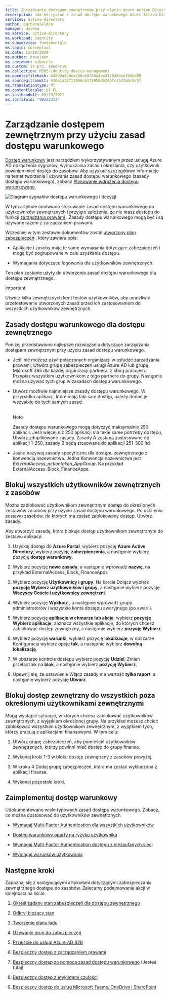 ```yaml
---
title: Zarządzanie dostępem zewnętrznym przy użyciu Azure Active Directory dostępu warunkowego
description: Jak korzystać z zasad dostępu warunkowego Azure Active Directory, aby zabezpieczyć zewnętrzny dostęp do zasobów.
services: active-directory
author: BarbaraSelden
manager: daveba
ms.service: active-directory
ms.workload: identity
ms.subservice: fundamentals
ms.topic: conceptual
ms.date: 12/18/2020
ms.author: baselden
ms.reviewer: ajburnle
ms.custom: it-pro, seodec18
ms.collection: M365-identity-device-management
ms.openlocfilehash: 64209a4d9ca200c69783a4ae317b38beef8ded89
ms.sourcegitcommit: 910a1a38711966cb171050db245fc3b22abc8c5f
ms.translationtype: MT
ms.contentlocale: pl-PL
ms.lasthandoff: 03/19/2021
ms.locfileid: "98222313"
---
```

# <a name="manage-external-access-with-conditional-access-policies"></a>Zarządzanie dostępem zewnętrznym przy użyciu zasad dostępu warunkowego 

[Dostęp warunkowy](../conditional-access/overview.md) jest narzędziem wykorzystywanym przez usługę Azure AD do łączenia sygnałów, wymuszania zasad i określania, czy użytkownik powinien mieć dostęp do zasobów. Aby uzyskać szczegółowe informacje na temat tworzenia i używania zasad dostępu warunkowego (zasady dostępu warunkowego), zobacz [Planowanie wdrożenia dostępu warunkowego](../conditional-access/plan-conditional-access.md). 

![Diagram sygnałów dostępu warunkowego i decyzji](media/secure-external-access//7-conditional-access-signals.png)



W tym artykule omówiono stosowanie zasad dostępu warunkowego do użytkowników zewnętrznych i przyjęto założenie, że nie masz dostępu do funkcji [zarządzania prawami](../governance/entitlement-management-overview.md) . Zasady dostępu warunkowego mogą być i są używane razem z zarządzaniem prawami.

Wcześniej w tym zestawie dokumentów został [utworzony plan zabezpieczeń](3-secure-access-plan.md) , który zawiera opis:

* Aplikacje i zasoby mają te same wymagania dotyczące zabezpieczeń i mogą być pogrupowane w celu uzyskania dostępu.

* Wymagania dotyczące logowania dla użytkowników zewnętrznych.

Ten plan zostanie użyty do utworzenia zasad dostępu warunkowego dla dostępu zewnętrznego. 

> [!IMPORTANT]
> Utwórz kilka zewnętrznych kont testów użytkowników, aby umożliwić przetestowanie utworzonych zasad przed ich zastosowaniem do wszystkich użytkowników zewnętrznych.

## <a name="conditional-access-policies-for-external-access"></a>Zasady dostępu warunkowego dla dostępu zewnętrznego

Poniżej przedstawiono najlepsze rozwiązania dotyczące zarządzania dostępem zewnętrznym przy użyciu zasad dostępu warunkowego.

* Jeśli nie możesz użyć połączonych organizacji w usłudze zarządzania prawami, Utwórz grupę zabezpieczeń usługi Azure AD lub grupę Microsoft 365 dla każdej organizacji partnera, z którą pracujesz. Przypisz wszystkim użytkownikom z tego partnera do grupy. Następnie można używać tych grup w zasadach dostępu warunkowego.

* Utwórz możliwie najmniejsze zasady dostępu warunkowego. W przypadku aplikacji, które mają taki sam dostęp, należy dodać je wszystkie do tych samych zasad.  
‎ 
   > [!NOTE]
   > Zasady dostępu warunkowego mogą dotyczyć maksymalnie 250 aplikacji. Jeśli więcej niż 250 aplikacji ma takie same potrzeby dostępu, Utwórz zduplikowane zasady. Zasady A zostaną zastosowane do aplikacji 1-250, zasady B będą stosowane do aplikacji 251-500 itd.

* Jasno nazywaj zasady specyficzne dla dostępu zewnętrznego z konwencją nazewnictwa. Jedna Konwencja nazewnictwa jest *ExternalAccess_actiontaken_AppGroup*. Na przykład ExternalAccess_Block_FinanceApps.

## <a name="block-all-external-users-from-resources"></a>Blokuj wszystkich użytkowników zewnętrznych z zasobów

Można zablokować użytkownikom zewnętrznym dostęp do określonych zestawów zasobów przy użyciu zasad dostępu warunkowego. Po ustaleniu zestawu zasobów, do których ma zostać zablokowany dostęp, Utwórz zasady.

Aby utworzyć zasadę, która blokuje dostęp użytkownikom zewnętrznym do zestawu aplikacji:

1. Uzyskaj dostęp do **Azure Portal**, wybierz pozycję **Azure Active Directory**, wybierz pozycję **zabezpieczenia**, a następnie wybierz pozycję **dostęp warunkowy**.

2. Wybierz pozycję **nowe zasady**, a następnie wprowadź **nazwę**, na przykład ExternalAccess_Block_FinanceApps

3. Wybierz pozycję **Użytkownicy i grupy**. Na karcie Dołącz wybierz **pozycję Wybierz użytkowników i grupy**, a następnie wybierz pozycję **Wszyscy Goście i użytkownicy zewnętrzni**. 

4. Wybierz pozycję **Wyklucz** , a następnie wprowadź grupy administratorów i wszystkie konta dostępu awaryjnego (po awarii).

5. Wybierz pozycję **aplikacje w chmurze lub akcje**, wybierz **pozycję Wybierz aplikacje**, zaznacz wszystkie aplikacje, do których chcesz zablokować dostęp zewnętrzny, a następnie wybierz **pozycję Wybierz**.

6. Wybierz pozycję **warunki**, wybierz pozycję **lokalizacje**, w obszarze Konfiguracja wybierz opcję **tak**, a następnie wybierz **dowolną lokalizację**.

7. W obszarze kontrole dostępu wybierz pozycję **Udziel**, Zmień przełącznik na **blok**, a następnie wybierz **pozycję Wybierz**.

8. Upewnij się, że ustawienie Włącz zasady ma wartość **tylko raport**, a następnie wybierz pozycję **Utwórz**.

## <a name="block-external-access-to-all-except-specific-external-users"></a>Blokuj dostęp zewnętrzny do wszystkich poza określonymi użytkownikami zewnętrznymi

Mogą wystąpić sytuacje, w których chcesz zablokować użytkowników zewnętrznych, z wyjątkiem określonej grupy. Na przykład możesz chcieć zablokować wszystkim użytkownikom zewnętrznym, z wyjątkiem tych, którzy pracują z aplikacjami finansowymi. W tym celu:

1. Utwórz grupę zabezpieczeń, aby pomieścić użytkowników zewnętrznych, którzy powinni mieć dostęp do grupy finanse.

2. Wykonaj kroki 1-3 w bloku dostęp zewnętrzny z zasobów powyżej.

3. W kroku 4 Dodaj grupę zabezpieczeń, która ma zostać wykluczona z aplikacji finanse.

4. Wykonaj pozostałe kroki.

## <a name="implement-conditional-access"></a>Zaimplementuj dostęp warunkowy

Udokumentowano wiele typowych zasad dostępu warunkowego. Zobacz, co można dostosować do użytkowników zewnętrznych.

* [Wymagaj Multi-Factor Authentication dla wszystkich użytkowników](../conditional-access/howto-conditional-access-policy-all-users-mfa.md)

* [Dostęp warunkowy oparty na ryzyku użytkownika](../conditional-access/howto-conditional-access-policy-risk-user.md)

* [Wymagaj Multi-Factor Authentication dostępu z niezaufanych sieci](../conditional-access/untrusted-networks.md) 

* [Wymagaj warunków użytkowania](../conditional-access/terms-of-use.md)

## <a name="next-steps"></a>Następne kroki

Zapoznaj się z następującymi artykułami dotyczącymi zabezpieczania zewnętrznego dostępu do zasobów. Zalecamy podejmowanie akcji w kolejności na liście.

1. [Określ żądany stan zabezpieczeń dla dostępu zewnętrznego](1-secure-access-posture.md)

2. [Odkryj bieżący stan](2-secure-access-current-state.md)

3. [Tworzenie planu ładu](3-secure-access-plan.md)

4. [Używanie grup do zabezpieczeń](4-secure-access-groups.md)

5. [Przejście do usługi Azure AD B2B](5-secure-access-b2b.md)

6. [Bezpieczny dostęp z zarządzaniem prawami](6-secure-access-entitlement-managment.md)

7. [Bezpieczny dostęp za pomocą zasad dostępu warunkowego](7-secure-access-conditional-access.md) (Jesteś tutaj)

8. [Bezpieczny dostęp z etykietami czułości](8-secure-access-sensitivity-labels.md)

9. [Bezpieczny dostęp do usług Microsoft Teams, OneDrive i SharePoint](9-secure-access-teams-sharepoint.md)
